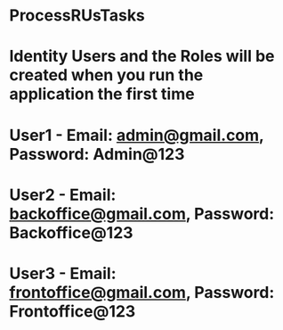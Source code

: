# ProcessRUsTasks

# Identity Users and the Roles will be created when you run the application the first time
# User1 - Email: admin@gmail.com, Password: Admin@123
# User2 - Email: backoffice@gmail.com, Password: Backoffice@123
# User3 - Email: frontoffice@gmail.com, Password: Frontoffice@123
